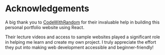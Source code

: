 # Acknowledgements

A big thank you to [CodeWithRandom](https://www.codewithrandom.com/) for their invaluable help in building this personal portfolio website using React.

Their lecture videos and access to sample websites played a significant role in helping me learn and create my own project. I truly appreciate the effort they put into making web development accessible and beginner-friendly!
